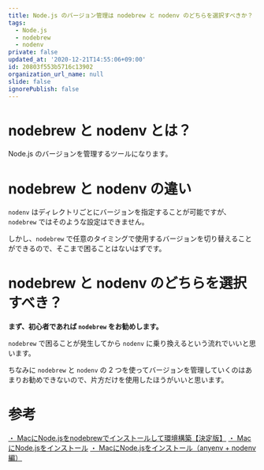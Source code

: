 ```yaml
---
title: Node.js のバージョン管理は nodebrew と nodenv のどちらを選択すべきか？
tags:
  - Node.js
  - nodebrew
  - nodenv
private: false
updated_at: '2020-12-21T14:55:06+09:00'
id: 20803f553b5716c13902
organization_url_name: null
slide: false
ignorePublish: false
---
```

# nodebrew と nodenv とは？

Node.js のバージョンを管理するツールになります。

# nodebrew と nodenv の違い

`nodenv` はディレクトリごとにバージョンを指定することが可能ですが、`nodebrew` ではそのような設定はできません。

しかし、`nodebrew` で任意のタイミングで使用するバージョンを切り替えることができるので、そこまで困ることはないはずです。

# nodebrew と nodenv のどちらを選択すべき？

**まず、初心者であれば `nodebrew` をお勧めします。**

`nodebrew` で困ることが発生してから `nodenv` に乗り換えるという流れでいいと思います。

ちなみに `nodebrew` と `nodenv` の 2 つを使ってバージョンを管理していくのはあまりお勧めできないので、片方だけを使用したほうがいいと思います。

# 参考

[・ MacにNode.jsをnodebrewでインストールして環境構築【決定版】](https://qiita.com/7110/items/efe0be1be11bed1db143)
[・ MacにNode.jsをインストール](https://qiita.com/kyosuke5_20/items/c5f68fc9d89b84c0df09)
[・ MacにNode.jsをインストール（anyenv + nodenv編）](https://qiita.com/kyosuke5_20/items/eece817eb283fc9d214f)
